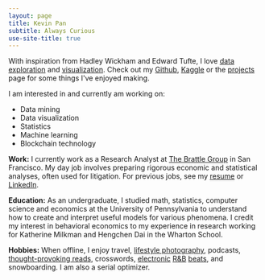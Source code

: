 ```yaml
---
layout: page
title: Kevin Pan
subtitle: Always Curious
use-site-title: true
---
```


With inspiration from Hadley Wickham and Edward Tufte, I love [data exploration](/kiva) and [visualization](https://kevinrpan.shinyapps.io/euro_soccer_analysis/). Check out my [Github](https://github.com/kevinrpan/), [Kaggle](https://www.kaggle.com/kevinpan) or the [projects](/projects) page for some things I've enjoyed making.

I am interested in and currently am working on:
- Data mining
- Data visualization
- Statistics
- Machine learning
- Blockchain technology

**Work:** I currently work as a Research Analyst at [The Brattle Group](http://brattle.com/) in San Francisco. My day job involves preparing rigorous economic and statistical analyses, often used for litigation. For previous jobs, see my [resume](/img/Resume_Pan_Kevin_R.pdf) or [LinkedIn](https://www.linkedin.com/in/kevinrpan/). 

**Education:** As an undergraduate, I studied math, statistics, computer science and economics at the University of Pennsylvania to understand how to create and interpret useful models for various phenomena. I credit my interest in behavioral economics to my experience in research working for Katherine Milkman and Hengchen Dai in the Wharton School. 

**Hobbies:** When offline, I enjoy travel, [lifestyle photography](https://www.flickr.com/photos/kevinpan), podcasts, [thought-provoking reads](https://www.goodreads.com/kpan), crosswords, [electronic](https://www.last.fm/user/Soundshot) [R&B](https://open.spotify.com/user/1258277215) [beats](https://soundcloud.com/kpan), and snowboarding. I am also a serial optimizer. 
